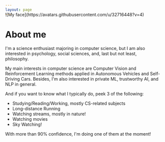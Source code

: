```yaml
---
layout: page
---
```


<span style="display:block; margin-top:-30px;">
![My face](https://avatars.githubusercontent.com/u/32716448?v=4)
</span>


# About me
I'm a science enthusiast majoring in computer science, but I am also interested in psychology, social sciences, and, last but not least, philosophy.

My main interests in computer science are Computer Vision and Reinforcement Learning methods applied in Autonomous Vehicles and Self-Driving Cars. Besides, I'm also interested in private ML, trustworthy AI, and NLP in general.

And if you want to know what I typically do, peek 3 of the following:

- Studying/Reading/Working, mostly CS-related subjects
- Long-distance Running
- Watching streams, mostly in nature!
- Watching movies
- Sky Watching!

With more than 90% confidence, I'm doing one of them at the moment!
